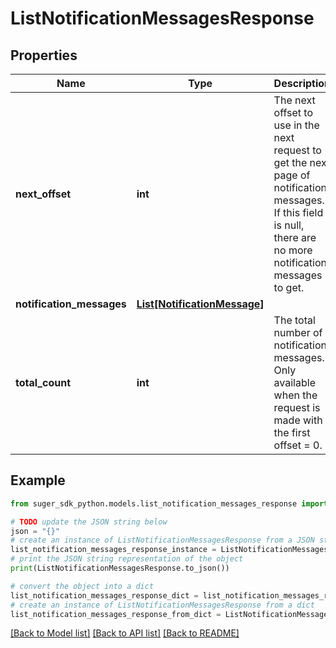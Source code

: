 # ListNotificationMessagesResponse


## Properties

Name | Type | Description | Notes
------------ | ------------- | ------------- | -------------
**next_offset** | **int** | The next offset to use in the next request to get the next page of notification messages. If this field is null, there are no more notification messages to get. | [optional] 
**notification_messages** | [**List[NotificationMessage]**](NotificationMessage.md) |  | [optional] 
**total_count** | **int** | The total number of notification messages. Only available when the request is made with the first offset &#x3D; 0. | [optional] 

## Example

```python
from suger_sdk_python.models.list_notification_messages_response import ListNotificationMessagesResponse

# TODO update the JSON string below
json = "{}"
# create an instance of ListNotificationMessagesResponse from a JSON string
list_notification_messages_response_instance = ListNotificationMessagesResponse.from_json(json)
# print the JSON string representation of the object
print(ListNotificationMessagesResponse.to_json())

# convert the object into a dict
list_notification_messages_response_dict = list_notification_messages_response_instance.to_dict()
# create an instance of ListNotificationMessagesResponse from a dict
list_notification_messages_response_from_dict = ListNotificationMessagesResponse.from_dict(list_notification_messages_response_dict)
```
[[Back to Model list]](../README.md#documentation-for-models) [[Back to API list]](../README.md#documentation-for-api-endpoints) [[Back to README]](../README.md)


